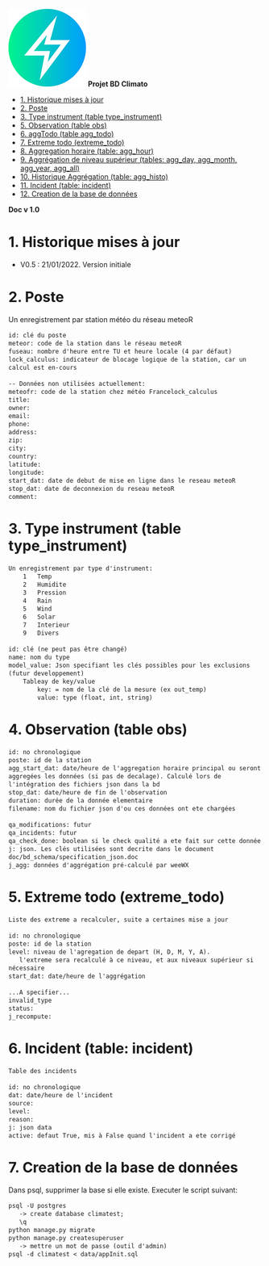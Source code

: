 ![logo](https://raw.githubusercontent.com/MeteoR-OI/bd-climato/master/doc/images/meteoi.re-logo_mini.png)
**Projet BD Climato**

<!-- @import "[TOC]" {cmd="toc" depthFrom=1 depthTo=6 orderedList=false} -->

<!-- code_chunk_output -->

- [1.	Historique mises à jour](#1historique-mises-à-jour)
- [2.    Poste](#2----poste)
- [3. Type instrument (table type_instrument)](#3-type-instrument-table-type_instrument)
- [5. Observation (table obs)](#5-observation-table-obs)
- [6. aggTodo (table agg_todo)](#6-aggtodo-table-agg_todo)
- [7. Extreme todo (extreme_todo)](#7-extreme-todo-extreme_todo)
- [8. Aggregation horaire (table: agg_hour)](#8-aggregation-horaire-table-agg_hour)
- [9. Aggrégation de niveau supérieur (tables: agg_day, agg_month, agg_year, agg_all)](#9-aggrégation-de-niveau-supérieur-tables-agg_day-agg_month-agg_year-agg_all)
- [10. Historique Aggrégation (table: agg_histo)](#10-historique-aggrégation-table-agg_histo)
- [11. Incident (table: incident)](#11-incident-table-incident)
- [12. Creation de la base de données](#12-creation-de-la-base-de-données)

<!-- /code_chunk_output -->

**Doc v 1.0**

# 1.	Historique mises à jour
- V0.5 : 21/01/2022. Version initiale

# 2.    Poste

Un enregistrement par station météo du réseau meteoR

```
id: clé du poste
meteor: code de la station dans le réseau meteoR
fuseau: nombre d'heure entre TU et heure locale (4 par défaut)
lock_calculus: indicateur de blocage logique de la station, car un calcul est en-cours

-- Données non utilisées actuellement:
meteofr: code de la station chez météo Francelock_calculus
title:
owner:
email:
phone:
address:
zip:
city:
country:
latitude:
longitude:
start_dat: date de debut de mise en ligne dans le reseau meteoR
stop_dat: date de deconnexion du reseau meteoR
comment:
```

# 3. Type instrument (table type_instrument)

```
Un enregistrement par type d'instrument:
    1	Temp
    2	Humidite
    3	Pression
    4	Rain
    5	Wind
    6	Solar
    7	Interieur
    9	Divers
    
id: clé (ne peut pas être changé)
name: nom du type
model_value: Json specifiant les clés possibles pour les exclusions (futur developpement)
    Tableay de key/value
        key: = nom de la clé de la mesure (ex out_temp)
        value: type (float, int, string)
```


# 4. Observation (table obs)

```
id: no chronologique
poste: id de la station
agg_start_dat: date/heure de l'aggregation horaire principal ou seront aggregées les données (si pas de decalage). Calculé lors de l'intégration des fichiers json dans la bd
stop_dat: date/heure de fin de l'observation
duration: durée de la donnée elementaire
filename: nom du fichier json d'ou ces données ont ete chargées

qa_modifications: futur
qa_incidents: futur
qa_check_done: boolean si le check qualité a ete fait sur cette donnée
j: json. Les clés utilisées sont decrite dans le document doc/bd_schema/specification_json.doc
j_agg: données d'aggrégation pré-calculé par weeWX
```


# 5. Extreme todo (extreme_todo)

```
Liste des extreme a recalculer, suite a certaines mise a jour

id: no chronologique
poste: id de la station
level: niveau de l'agregation de depart (H, D, M, Y, A).
   l'extreme sera recalculé à ce niveau, et aux niveaux supérieur si nécessaire
start_dat: date/heure de l'aggrégation

...A specifier...
invalid_type
status:
j_recompute:
```

# 6. Incident (table: incident)

```
Table des incidents

id: no chronologique
dat: date/heure de l'incident
source:
level:
reason:
j: json data
active: defaut True, mis à False quand l'incident a ete corrigé
```

# 7. Creation de la base de données
Dans psql, supprimer la base si elle existe.
Executer le script suivant:

```
psql -U postgres
   -> create database climatest;
   \q
python manage.py migrate
python manage.py createsuperuser
   -> mettre un mot de passe (outil d'admin)
psql -d climatest < data/appInit.sql
```
